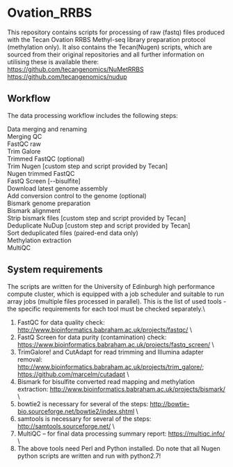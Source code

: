 # Ovation_RRBS
This repository contains scripts for processing of raw (fastq) files produced with the Tecan Ovation RRBS Methyl-seq library preparation protocol (methylation only).
It also contains the Tecan(Nugen) scripts, which are sourced from their original repositories and all further information on utilising these is available there:\
https://github.com/tecangenomics/NuMetRRBS \
https://github.com/tecangenomics/nudup

## Workflow
The data processing workflow includes the following steps:

Data merging and renaming\
Merging QC\
FastQC raw\
Trim Galore\
Trimmed FastQC (optional)\
Trim Nugen [custom step and script provided by Tecan]\
Nugen trimmed FastQC\
FastQ Screen [--bisulfite]\
Download latest genome assembly\
Add conversion control to the genome (optional)\
Bismark genome preparation\
Bismark alignment\
Strip bismark files [custom step and script provided by Tecan]\
Deduplicate NuDup [custom step and script provided by Tecan]\
Sort deduplicated files (paired-end data only)\
Methylation extraction\
MultiQC

## System requirements
The scripts are written for the University of Edinburgh high performance compute cluster, which is equipped with a job scheduler and suitable to run array jobs (multiple files processed in parallel).
This is the list of used tools - the specific requirements for each tool must be checked separately.\
1. FastQC for data quality check: http://www.bioinformatics.babraham.ac.uk/projects/fastqc/ \
2. FastQ Screen for data purity (contamination) check: https://www.bioinformatics.babraham.ac.uk/projects/fastq_screen/ \
3. TrimGalore! and CutAdapt for read trimming and Illumina adapter removal: http://www.bioinformatics.babraham.ac.uk/projects/trim_galore/; https://github.com/marcelm/cutadapt \
4. Bismark for bisulfite converted read mapping and methylation extraction: http://www.bioinformatics.babraham.ac.uk/projects/bismark/ \
5. bowtie2 is necessary for several of the steps: http://bowtie-bio.sourceforge.net/bowtie2/index.shtml \
6. samtools is necessary for several of the steps: http://samtools.sourceforge.net/ \
7. MultiQC – for final data processing summary report: https://multiqc.info/ \
8. The above tools need Perl and Python installed. Do note that all Nugen python scripts are written and run with python2.7!



